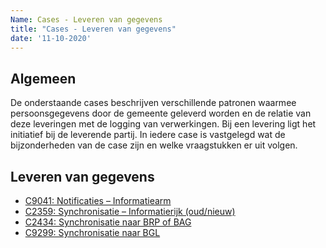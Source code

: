```yaml
---
Name: Cases - Leveren van gegevens
title: "Cases - Leveren van gegevens"
date: '11-10-2020'
---
```


## Algemeen
De onderstaande cases beschrijven verschillende patronen waarmee persoonsgegevens door de gemeente geleverd worden en de relatie van deze leveringen met de logging van verwerkingen. Bij een levering ligt het initiatief bij de leverende partij. In iedere case is vastgelegd wat de bijzonderheden van de case zijn en welke vraagstukken er uit volgen. 

## Leveren van gegevens
- [C9041: Notificaties – Informatiearm](./../artefacten/9041.md)
- [C2359: Synchronisatie – Informatierijk (oud/nieuw)](./../artefacten/2359.md)
- [C2434: Synchronisatie naar BRP of BAG](./../artefacten/2434.md)
- [C9299: Synchronisatie naar BGL](./../artefacten/9299.md)

